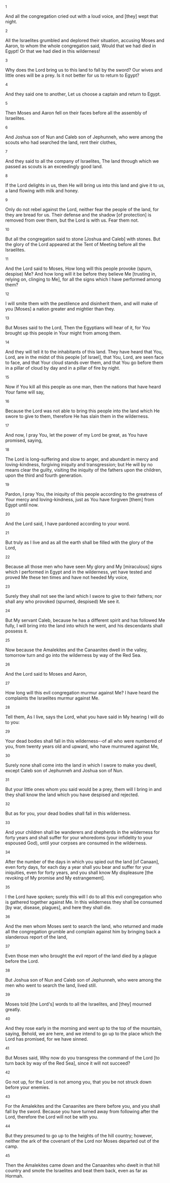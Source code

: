 <sup>1</sup> 

And all the congregation cried out with a loud voice, and [they] wept that night. 

<sup>2</sup> 

All the Israelites grumbled and deplored their situation, accusing Moses and Aaron, to whom the whole congregation said, Would that we had died in Egypt! Or that we had died in this wilderness! 

<sup>3</sup> 

Why does the Lord bring us to this land to fall by the sword? Our wives and little ones will be a prey. Is it not better for us to return to Egypt? 

<sup>4</sup> 

And they said one to another, Let us choose a captain and return to Egypt. 

<sup>5</sup> 

Then Moses and Aaron fell on their faces before all the assembly of Israelites. 

<sup>6</sup> 

And Joshua son of Nun and Caleb son of Jephunneh, who were among the scouts who had searched the land, rent their clothes, 

<sup>7</sup> 

And they said to all the company of Israelites, The land through which we passed as scouts is an exceedingly good land. 

<sup>8</sup> 

If the Lord delights in us, then He will bring us into this land and give it to us, a land flowing with milk and honey. 

<sup>9</sup> 

Only do not rebel against the Lord, neither fear the people of the land, for they are bread for us. Their defense and the shadow [of protection] is removed from over them, but the Lord is with us. Fear them not. 

<sup>10</sup> 

But all the congregation said to stone [Joshua and Caleb] with stones. But the glory of the Lord appeared at the Tent of Meeting before all the Israelites. 

<sup>11</sup> 

And the Lord said to Moses, How long will this people provoke (spurn, despise) Me? And how long will it be before they believe Me [trusting in, relying on, clinging to Me], for all the signs which I have performed among them? 

<sup>12</sup> 

I will smite them with the pestilence and disinherit them, and will make of you [Moses] a nation greater and mightier than they. 

<sup>13</sup> 

But Moses said to the Lord, Then the Egyptians will hear of it, for You brought up this people in Your might from among them. 

<sup>14</sup> 

And they will tell it to the inhabitants of this land. They have heard that You, Lord, are in the midst of this people [of Israel], that You, Lord, are seen face to face, and that Your cloud stands over them, and that You go before them in a pillar of cloud by day and in a pillar of fire by night. 

<sup>15</sup> 

Now if You kill all this people as one man, then the nations that have heard Your fame will say, 

<sup>16</sup> 

Because the Lord was not able to bring this people into the land which He swore to give to them, therefore He has slain them in the wilderness. 

<sup>17</sup> 

And now, I pray You, let the power of my Lord be great, as You have promised, saying, 

<sup>18</sup> 

The Lord is long-suffering and slow to anger, and abundant in mercy and loving-kindness, forgiving iniquity and transgression; but He will by no means clear the guilty, visiting the iniquity of the fathers upon the children, upon the third and fourth generation. 

<sup>19</sup> 

Pardon, I pray You, the iniquity of this people according to the greatness of Your mercy and loving-kindness, just as You have forgiven [them] from Egypt until now. 

<sup>20</sup> 

And the Lord said, I have pardoned according to your word. 

<sup>21</sup> 

But truly as I live and as all the earth shall be filled with the glory of the Lord, 

<sup>22</sup> 

Because all those men who have seen My glory and My [miraculous] signs which I performed in Egypt and in the wilderness, yet have tested and proved Me these ten times and have not heeded My voice, 

<sup>23</sup> 

Surely they shall not see the land which I swore to give to their fathers; nor shall any who provoked (spurned, despised) Me see it. 

<sup>24</sup> 

But My servant Caleb, because he has a different spirit and has followed Me fully, I will bring into the land into which he went, and his descendants shall possess it. 

<sup>25</sup> 

Now because the Amalekites and the Canaanites dwell in the valley, tomorrow turn and go into the wilderness by way of the Red Sea. 

<sup>26</sup> 

And the Lord said to Moses and Aaron, 

<sup>27</sup> 

How long will this evil congregation murmur against Me? I have heard the complaints the Israelites murmur against Me. 

<sup>28</sup> 

Tell them, As I live, says the Lord, what you have said in My hearing I will do to you: 

<sup>29</sup> 

Your dead bodies shall fall in this wilderness--of all who were numbered of you, from twenty years old and upward, who have murmured against Me, 

<sup>30</sup> 

Surely none shall come into the land in which I swore to make you dwell, except Caleb son of Jephunneh and Joshua son of Nun. 

<sup>31</sup> 

But your little ones whom you said would be a prey, them will I bring in and they shall know the land which you have despised and rejected. 

<sup>32</sup> 

But as for you, your dead bodies shall fall in this wilderness. 

<sup>33</sup> 

And your children shall be wanderers and shepherds in the wilderness for forty years and shall suffer for your whoredoms (your infidelity to your espoused God), until your corpses are consumed in the wilderness. 

<sup>34</sup> 

After the number of the days in which you spied out the land [of Canaan], even forty days, for each day a year shall you bear and suffer for your iniquities, even for forty years, and you shall know My displeasure [the revoking of My promise and My estrangement]. 

<sup>35</sup> 

I the Lord have spoken; surely this will I do to all this evil congregation who is gathered together against Me. In this wilderness they shall be consumed [by war, disease, plagues], and here they shall die. 

<sup>36</sup> 

And the men whom Moses sent to search the land, who returned and made all the congregation grumble and complain against him by bringing back a slanderous report of the land, 

<sup>37</sup> 

Even those men who brought the evil report of the land died by a plague before the Lord. 

<sup>38</sup> 

But Joshua son of Nun and Caleb son of Jephunneh, who were among the men who went to search the land, lived still. 

<sup>39</sup> 

Moses told [the Lord's] words to all the Israelites, and [they] mourned greatly. 

<sup>40</sup> 

And they rose early in the morning and went up to the top of the mountain, saying, Behold, we are here, and we intend to go up to the place which the Lord has promised, for we have sinned. 

<sup>41</sup> 

But Moses said, Why now do you transgress the command of the Lord [to turn back by way of the Red Sea], since it will not succeed? 

<sup>42</sup> 

Go not up, for the Lord is not among you, that you be not struck down before your enemies. 

<sup>43</sup> 

For the Amalekites and the Canaanites are there before you, and you shall fall by the sword. Because you have turned away from following after the Lord, therefore the Lord will not be with you. 

<sup>44</sup> 

But they presumed to go up to the heights of the hill country; however, neither the ark of the covenant of the Lord nor Moses departed out of the camp. 

<sup>45</sup> 

Then the Amalekites came down and the Canaanites who dwelt in that hill country and smote the Israelites and beat them back, even as far as Hormah.